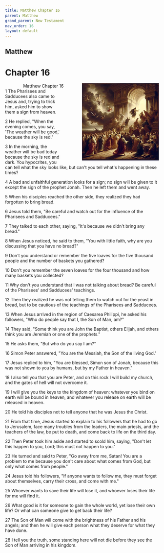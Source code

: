 ```yaml
---
title: Matthew Chapter 16
parent: Matthew
grand_parent: New Testament
nav_order: 16
layout: default
---
```


## Matthew

# Chapter 16

<div style="clear: both; text-align: right;">
    <img src="/assets/Image/Matthew/500/16.jpg" alt="Matthew Chapter 16" class="chapter-image" style="max-width: 50%; height: auto; float: right; margin: 0 0 10px 10px; padding-left: 10%;">
    <figcaption style="font-size: 14px;">Matthew Chapter 16</figcaption>
</div>
1 The Pharisees and Sadducees also came to Jesus and, trying to trick him, asked him to show them a sign from heaven.

2 He replied, "When the evening comes, you say, 'The weather will be good,' because the sky is red."

3 In the morning, the weather will be bad today because the sky is red and dark. You hypocrites, you can tell what the sky looks like, but can't you tell what's happening in these times?

4 A bad and unfaithful generation looks for a sign; no sign will be given to it except the sign of the prophet Jonah. Then he left them and went away.

5 When his disciples reached the other side, they realized they had forgotten to bring bread.

6 Jesus told them, "Be careful and watch out for the influence of the Pharisees and Sadducees."

7 They talked to each other, saying, "It's because we didn't bring any bread."

8 When Jesus noticed, he said to them, "You with little faith, why are you discussing that you have no bread?"

9 Don't you understand or remember the five loaves for the five thousand people and the number of baskets you gathered?

10 Don't you remember the seven loaves for the four thousand and how many baskets you collected?

11 Why don't you understand that I was not talking about bread? Be careful of the Pharisees' and Sadducees' teachings.

12 Then they realized he was not telling them to watch out for the yeast in bread, but to be cautious of the teachings of the Pharisees and Sadducees.

13 When Jesus arrived in the region of Caesarea Philippi, he asked his followers, "Who do people say that I, the Son of Man, am?"

14 They said, "Some think you are John the Baptist, others Elijah, and others think you are Jeremiah or one of the prophets."

15 He asks them, "But who do you say I am?"

16 Simon Peter answered, "You are the Messiah, the Son of the living God."

17 Jesus replied to him, "You are blessed, Simon son of Jonah, because this was not shown to you by humans, but by my Father in heaven."

18 I also tell you that you are Peter, and on this rock I will build my church, and the gates of hell will not overcome it.

19 I will give you the keys to the kingdom of heaven: whatever you bind on earth will be bound in heaven, and whatever you release on earth will be released in heaven.

20 He told his disciples not to tell anyone that he was Jesus the Christ.

21 From that time, Jesus started to explain to his followers that he had to go to Jerusalem, face many troubles from the leaders, the main priests, and the teachers of the law, be put to death, and come back to life on the third day.

22 Then Peter took him aside and started to scold him, saying, "Don't let this happen to you, Lord; this must not happen to you."

23 He turned and said to Peter, "Go away from me, Satan! You are a problem to me because you don't care about what comes from God, but only what comes from people."

24 Jesus told his followers, "If anyone wants to follow me, they must forget about themselves, carry their cross, and come with me."

25 Whoever wants to save their life will lose it, and whoever loses their life for me will find it.

26 What good is it for someone to gain the whole world, yet lose their own life? Or what can someone give to get back their life?

27 The Son of Man will come with the brightness of his Father and his angels; and then he will give each person what they deserve for what they have done.

28 I tell you the truth, some standing here will not die before they see the Son of Man arriving in his kingdom.


